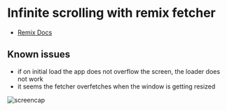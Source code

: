 # Infinite scrolling with remix fetcher

- [Remix Docs](https://remix.run/docs)

## Known issues

- if on initial load the app does not overflow the screen, the loader does not work
- it seems the fetcher overfetches when the window is getting resized

![screencap](lice.gif)
